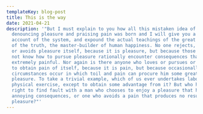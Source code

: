 ```yaml
---
templateKey: blog-post
title: This is the way
date: 2021-04-21
description: '"But I must explain to you how all this mistaken idea of
  denouncing pleasure and praising pain was born and I will give you a complete
  account of the system, and expound the actual teachings of the great explorer
  of the truth, the master-builder of human happiness. No one rejects, dislikes,
  or avoids pleasure itself, because it is pleasure, but because those who do
  not know how to pursue pleasure rationally encounter consequences that are
  extremely painful. Nor again is there anyone who loves or pursues or desires
  to obtain pain of itself, because it is pain, but because occasionally
  circumstances occur in which toil and pain can procure him some great
  pleasure. To take a trivial example, which of us ever undertakes laborious
  physical exercise, except to obtain some advantage from it? But who has any
  right to find fault with a man who chooses to enjoy a pleasure that has no
  annoying consequences, or one who avoids a pain that produces no resultant
  pleasure?"'
---
```

